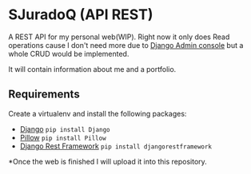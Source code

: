 # SJuradoQ (API REST)
A REST API for my personal web(WIP).
Right now it only does Read operations cause I don't need 
more due to [Django Admin console](https://docs.djangoproject.com/en/2.0/ref/contrib/admin/)
but a whole CRUD would be implemented.

It will contain information about me and a portfolio.

## Requirements
Create a virtualenv and install the following packages:
* [Django](https://www.djangoproject.com/) `pip install Django`
* [Pillow](https://pillow.readthedocs.io/en/5.2.x/) `pip install Pillow`
* [Django Rest Framework](http://www.django-rest-framework.org/) `pip install djangorestframework`

*Once the web is finished I will upload it into this repository.